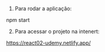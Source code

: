 1) Para rodar a aplicação:

npm start

2) Para acessar o projeto na intenert:

https://react02-udemy.netlify.app/